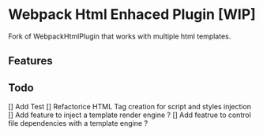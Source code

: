 # Webpack Html Enhaced Plugin [WIP]

Fork of WebpackHtmlPlugin that works with multiple html templates.

## Features




## Todo

[] Add Test
[] Refactorice HTML Tag creation for script and styles injection
[] Add feature to inject a template render engine ?
[] Add featrue to control file dependencies with a template engine ?
